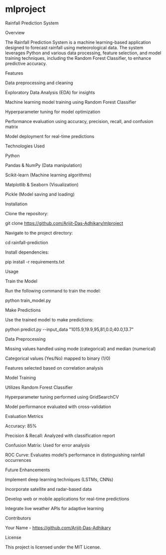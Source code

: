 # mlproject
Rainfall Prediction System

Overview

The Rainfall Prediction System is a machine learning-based application designed to forecast rainfall using meteorological data. The system leverages Python and various data processing, feature selection, and model training techniques, including the Random Forest Classifier, to enhance predictive accuracy.

Features

Data preprocessing and cleaning

Exploratory Data Analysis (EDA) for insights

Machine learning model training using Random Forest Classifier

Hyperparameter tuning for model optimization

Performance evaluation using accuracy, precision, recall, and confusion matrix

Model deployment for real-time predictions

Technologies Used

 Python

 Pandas & NumPy (Data manipulation)

 Scikit-learn (Machine learning algorithms)

 Matplotlib & Seaborn (Visualization)

 Pickle (Model saving and loading)

 Installation

Clone the repository:

git clone https://github.com/Arijit-Das-Adhikary/mlproject

Navigate to the project directory:

cd rainfall-prediction

Install dependencies:

pip install -r requirements.txt

Usage

Train the Model

Run the following command to train the model:

python train_model.py

Make Predictions

Use the trained model to make predictions:

python predict.py --input_data "1015.9,19.9,95,81,0.0,40.0,13.7"

Data Preprocessing

Missing values handled using mode (categorical) and median (numerical)

Categorical values (Yes/No) mapped to binary (1/0)

Features selected based on correlation analysis

Model Training

Utilizes Random Forest Classifier

Hyperparameter tuning performed using GridSearchCV

Model performance evaluated with cross-validation

Evaluation Metrics

Accuracy: 85%

Precision & Recall: Analyzed with classification report

Confusion Matrix: Used for error analysis

ROC Curve: Evaluates model’s performance in distinguishing rainfall occurrences

Future Enhancements

Implement deep learning techniques (LSTMs, CNNs)

Incorporate satellite and radar-based data

Develop web or mobile applications for real-time predictions

Integrate live weather APIs for adaptive learning

Contributors

Your Name - https://github.com/Arijit-Das-Adhikary

License

This project is licensed under the MIT License.

